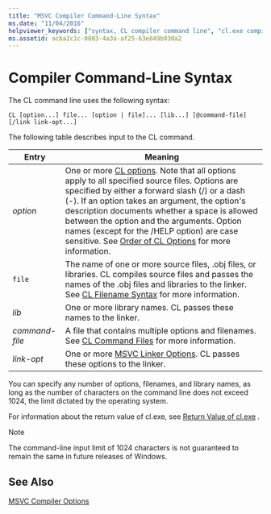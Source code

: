 ```yaml
---
title: "MSVC Compiler Command-Line Syntax"
ms.date: "11/04/2016"
helpviewer_keywords: ["syntax, CL compiler command line", "cl.exe compiler, command-line syntax"]
ms.assetid: acba2c1c-0803-4a3a-af25-63e849b930a2
---
```

# Compiler Command-Line Syntax

The CL command line uses the following syntax:

```
CL [option...] file... [option | file]... [lib...] [@command-file] [/link link-opt...]
```

The following table describes input to the CL command.

|Entry|Meaning|
|-----------|-------------|
|*option*|One or more [CL options](reference/compiler-options.md). Note that all options apply to all specified source files. Options are specified by either a forward slash (/) or a dash (-). If an option takes an argument, the option's description documents whether a space is allowed between the option and the arguments. Option names (except for the /HELP option) are case sensitive. See [Order of CL Options](reference/order-of-cl-options.md) for more information.|
|`file`|The name of one or more source files, .obj files, or libraries. CL compiles source files and passes the names of the .obj files and libraries to the linker. See [CL Filename Syntax](reference/cl-filename-syntax.md) for more information.|
|*lib*|One or more library names. CL passes these names to the linker.|
|*command-file*|A file that contains multiple options and filenames. See [CL Command Files](reference/cl-command-files.md) for more information.|
|*link-opt*|One or more [MSVC Linker Options](reference/linker-options.md). CL passes these options to the linker.|

You can specify any number of options, filenames, and library names, as long as the number of characters on the command line does not exceed 1024, the limit dictated by the operating system.

For information about the return value of cl.exe, see [Return Value of cl.exe](reference/return-value-of-cl-exe.md) .

> [!NOTE]
>  The command-line input limit of 1024 characters is not guaranteed to remain the same in future releases of Windows.

## See Also

[MSVC Compiler Options](reference/compiler-options.md)